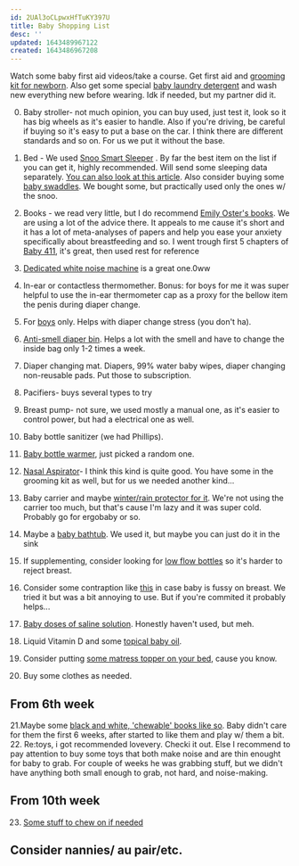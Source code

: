 ```yaml
---
id: 2UAl3oCLpwxHfTuKY397U
title: Baby Shopping List
desc: ''
updated: 1643489967122
created: 1643486967208
---
```


Watch some baby first aid videos/take a course. Get first aid and [grooming kit for newborn](https://www.amazon.de/-/en/Thermometer-Aspirator-Scissors-Equipment-Newborns/dp/B07W7YWC67/ref=sr_1_6?keywords=baby+pflegeset&qid=1643489359&sprefix=baby+grooming%2Caps%2C92&sr=8-6). Also get some special [ baby laundry detergent](https://www.thebump.com/a/best-baby-detergent) and wash new everything new before wearing. Idk if needed, but my partner did it.

0. Baby stroller- not much opinion, you can buy used, just test it, look so it has big wheels as it's easier to handle. Also if you're driving, be careful if buying so it's easy to put a base on the car. I think there are different standards and so on. For us we put it without the base.


1. Bed - We used [Snoo Smart Sleeper](https://www.happiestbaby.com/products/snoo-smart-bassinet) . By far the best item on the list if you can get it, highly recommended. Will send some sleeping data separately.
[You can also look at this article](https://www.littlebabygear.com/cheaper-snoo-alternative/).
Also consider buying some [baby swaddles](https://www.amazon.de/gp/product/B08DG66XWC/ref=ppx_yo_dt_b_asin_title_o06_s02?ie=UTF8&psc=1). We bought some, but practically used only the ones w/ the snoo. 

2. Books - we read very little, but I do recommend [Emily Oster's books](https://www.amazon.co.jp/s?k=emily+oster&crid=6IVPRSTBTOZC&sprefix=emily+oster%2Caps%2C259&ref=nb_sb_noss_1).
We are using a lot of the advice there. It appeals to me cause it's short and it has a lot of meta-analyses of papers and help you ease your anxiety specifically about breastfeeding and so.
I went trough first 5 chapters of [Baby 411](https://www.amazon.de/-/en/Ari-Brown/dp/1889392618/ref=sr_1_1?crid=7LR0P02PBXVG&keywords=baby+411&qid=1643489049&sprefix=baby+411%2Caps%2C100&sr=8-1), it's great, then used rest for reference


3. [Dedicated white noise machine](https://www.amazon.co.jp/-/en/SoundSpa-Shower-Sleeping-Adjustable-Stroller/dp/B07317NQKW/ref=sr_1_11?crid=E17IESH6MEN3&keywords=baby+white+noise+machine&qid=1643488800&sprefix=baby+white+noise+machin%2Caps%2C246&sr=8-11) is a great one.0ww


4. In-ear or contactless thermomether. Bonus: for boys for me it was super helpful to use the in-ear thermometer cap as a proxy for the bellow item the penis during diaper change.
5. For [boys](https://www.amazon.co.jp/-/en/PT3080/dp/B004UGM6TS/ref=sr_1_1?crid=1JJ88DXPJIJNV&keywords=teepee+peepee&qid=1643487378&sprefix=teepee+peepe%2Caps%2C231&sr=8-1) only. Helps with diaper change stress (you don't ha).
6. [Anti-smell diaper bin](https://www.amazon.de/gp/product/B004ME5O6K/ref=ppx_yo_dt_b_asin_title_o03_s00?ie=UTF8&psc=1). Helps a lot with the smell and have to change the inside bag only 1-2 times a week.

7. Diaper changing mat. Diapers, 99% water baby wipes, diaper changing non-reusable pads. Put those to subscription.
8. Pacifiers- buys several types to try
9. Breast pump- not sure, we used mostly a manual one, as it's easier to control power, but had a electrical one as well.
10. Baby bottle sanitizer (we had Phillips).
11. [Baby bottle warmer](https://www.amazon.co.jp/-/en/Multi-functional-Pacifier-Disinfecting-Instruction-Guaranteed/dp/B085QJCZ4M/ref=sr_1_39?keywords=%E8%B5%A4%E3%81%A1%E3%82%83%E3%82%93%E3%83%9C%E3%83%88%E3%83%AB%E6%AE%BA%E8%8F%8C%E5%99%A8&qid=1643487615&sprefix=baby+bottle+%2Caps%2C231&sr=8-39), just picked a random one. 
12. [Nasal Aspirator](https://www.amazon.co.jp/-/en/dp/B09LLVMDCJ/ref=sr_1_2?keywords=%E8%B5%A4%E3%81%A1%E3%82%83%E3%82%93%E9%BC%BB%E5%90%B8%E5%BC%95%E5%99%A8&qid=1643487760&sprefix=baby+nasal+as%2Caps%2C229&sr=8-2)- I think this kind is quite good. You have some in the grooming kit as well, but for us we needed another kind...

14. Baby carrier and maybe [winter/rain protector for it](https://www.amazon.de/gp/product/B07YBCKLB5/ref=ppx_yo_dt_b_asin_title_o09_s02?ie=UTF8&psc=1).  We're not using the carrier too much, but that's cause I'm lazy and it was super cold. Probably go for ergobaby or so.

15. Maybe a [baby bathtub](https://www.amazon.de/gp/product/B07JMWCXZB/ref=ppx_yo_dt_b_asin_title_o00_s02?ie=UTF8&psc=1). We used it, but maybe you can just do it in the sink

16. If supplementing, consider looking for [low flow bottles](https://www.amazon.de/gp/product/B000OE2XFC/ref=ppx_yo_dt_b_asin_title_o00_s00?ie=UTF8&psc=1) so it's harder to reject breast.

17. Consider some contraption like [this](https://www.amazon.de/gp/product/B00JZF8LHK/ref=ppx_yo_dt_b_asin_title_o01_s00?ie=UTF8&psc=1) in case baby is fussy on breast. We tried it but was a bit annoying to use. But if you're commited it probably helps...

18. [Baby doses of saline solution](https://www.amazon.de/gp/product/B007PZJOQ4/ref=ppx_yo_dt_b_asin_title_o02_s00?ie=UTF8&psc=1). Honestly haven't used, but meh.

19. Liquid Vitamin D and some [topical baby oil](https://www.amazon.de/gp/product/B000ORYEF6/ref=ppx_yo_dt_b_asin_title_o09_s00?ie=UTF8&psc=1).

20. Consider putting [some matress topper on your bed](https://www.amazon.de/gp/product/B00J70WFFM/ref=ppx_yo_dt_b_asin_title_o04_s02?ie=UTF8&psc=1), cause you know.

21. Buy some clothes as needed.


## From 6th week
21.Maybe some [black and white, 'chewable' books like so](https://www.amazon.de/gp/product/B07SZK7HYC/ref=ppx_yo_dt_b_asin_title_o04_s00?ie=UTF8&psc=1). Baby didn't care for them the first 6 weeks, after started to like them and play w/ them a bit. 
22. Re:toys, i got recommended lovevery. Checki it out. Else I recommend to pay attention to buy some toys that both make noise and are thin enought for baby to grab. For couple of weeks he was grabbing stuff, but we didn't have anything both small enough to grab, not hard, and noise-making.

## From 10th week
23. [Some stuff to chew on if needed](https://www.amazon.de/gp/product/B001ABZGU2/ref=ppx_yo_dt_b_asin_title_o01_s00?ie=UTF8&psc=1)


## Consider nannies/ au pair/etc.
